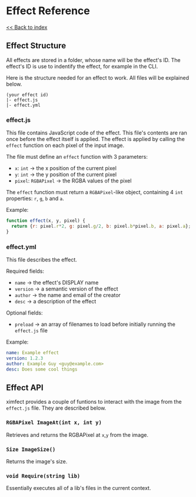 # Effect Reference
[<< Back to index](../index.md)

## Effect Structure
All effects are stored in a folder, whose name will be the effect's ID.
The effect's ID is use to indentify the effect, for example in the CLI.

Here is the structure needed for an effect to work. All files will be explained below.
```
(your effect id)
|- effect.js
|- effect.yml
```

### effect.js
This file contains JavaScript code of the effect.
This file's contents are ran once before the effect itself is applied.
The effect is applied by calling the `effect` function on each pixel of the input image.

The file must define an `effect` function with 3 parameters:

* `x`:     `int`       -> the x position of the current pixel
* `y`:     `int`       -> the y position of the current pixel
* `pixel`: `RGBAPixel` -> the RGBA values of the pixel

The `effect` function must return a `RGBAPixel`-like object, containing 4 `int` properties: `r`, `g`, `b` and `a`.

Example:
```js
function effect(x, y, pixel) {
  return {r: pixel.r*2, g: pixel.g/2, b: pixel.b*pixel.b, a: pixel.a};
}
```

### effect.yml
This file describes the effect.

Required fields:

* `name` -> the effect's DISPLAY name
* `version` -> a semantic version of the effect
* `author` -> the name and email of the creator
* `desc` -> a description of the effect

Optional fields:

* `preload` -> an array of filenames to load before initially running the `effect.js` file

Example:
```yml
name: Example effect
version: 1.2.3
author: Example Guy <guy@example.com>
desc: Does some cool things
```

## Effect API
ximfect provides a couple of funtions to interact with the image from the `effect.js` file.
They are described below.

### `RGBAPixel ImageAt(int x, int y)`
Retrieves and returns the RGBAPixel at `x`,`y` from the image.

### `Size ImageSize()`
Returns the image's size.

### `void Require(string lib)`
Essentially executes all of a lib's files in the current context.
